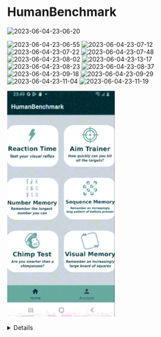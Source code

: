 # HumanBenchmark
![2023-06-04-23-06-20](https://github.com/NikitaVovk/HumanBenchmark/assets/37519206/7dbc4c2a-b32d-461e-bb68-c96bc213c6aa)

![2023-06-04-23-06-55](https://github.com/NikitaVovk/HumanBenchmark/assets/37519206/1da9dcae-0710-469c-8bed-84f7a0348fd7)
![2023-06-04-23-07-12](https://github.com/NikitaVovk/HumanBenchmark/assets/37519206/bd2cd061-8abf-4a34-8896-6564847b3c9b)
![2023-06-04-23-07-22](https://github.com/NikitaVovk/HumanBenchmark/assets/37519206/9301a1d8-e473-4f17-ba9b-ce87ffb5b619)
![2023-06-04-23-07-48](https://github.com/NikitaVovk/HumanBenchmark/assets/37519206/62aa9fd5-e4bf-4f29-8b66-4ff05da0ca63)
![2023-06-04-23-08-02](https://github.com/NikitaVovk/HumanBenchmark/assets/37519206/e2df0148-9e95-47d9-a4c5-12500e3981a0)
![2023-06-04-23-13-17](https://github.com/NikitaVovk/HumanBenchmark/assets/37519206/3c12f5e1-1476-4d14-aff9-91af3c538ea2)
![2023-06-04-23-08-23](https://github.com/NikitaVovk/HumanBenchmark/assets/37519206/1a66482e-71a2-4a41-bfca-933925b09bc9)
![2023-06-04-23-08-37](https://github.com/NikitaVovk/HumanBenchmark/assets/37519206/dcd077a6-9343-49c9-b5c0-2eb57f3defe4)
![2023-06-04-23-09-18](https://github.com/NikitaVovk/HumanBenchmark/assets/37519206/d292bef2-b097-4779-8aed-d24afd0e71c4)
![2023-06-04-23-09-29](https://github.com/NikitaVovk/HumanBenchmark/assets/37519206/437aefd8-646b-4cec-a2f8-30814da884f4)
![2023-06-04-23-11-04](https://github.com/NikitaVovk/HumanBenchmark/assets/37519206/2643b378-dd45-41eb-8eeb-fe918a817bed)
![2023-06-04-23-11-19](https://github.com/NikitaVovk/HumanBenchmark/assets/37519206/ca4d7282-07e4-4c16-a2f8-f0f4681d969b)

<p float="center">
  <img src="gifs/aim.gif" width="250" />
</p>

<details>

  <img src="gifs/aim.gif" width="250" />
  <img src="presentation/aim.png" />
</details>
